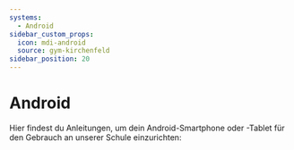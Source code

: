 ```yaml
---
systems:
  - Android
sidebar_custom_props:
  icon: mdi-android
  source: gym-kirchenfeld
sidebar_position: 20
---
```


# Android



Hier findest du Anleitungen, um dein Android-Smartphone oder -Tablet für den Gebrauch an unserer Schule einzurichten:

<Features/>

